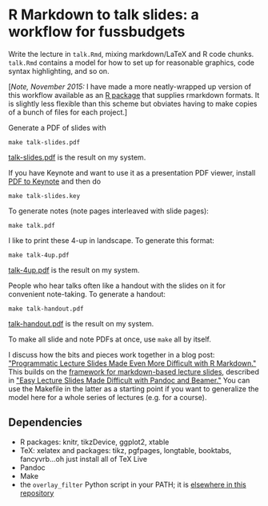 # R Markdown to talk slides: a workflow for fussbudgets

Write the lecture in `talk.Rmd`, mixing markdown/LaTeX and R code chunks. `talk.Rmd` contains a model for how to set up for reasonable graphics, code syntax highlighting, and so on.

[*Note, November 2015:* I have made a more neatly-wrapped up version of this workflow available as an [R package](http://github.com/agoldst/scuro) that supplies rmarkdown formats. It is slightly less flexible than this scheme but obviates having to make copies of a bunch of files for each project.]

Generate a PDF of slides with

```Make
make talk-slides.pdf
```

[talk-slides.pdf](talk-slides.pdf) is the result on my system.

If you have Keynote and want to use it as a presentation PDF viewer, install [PDF to Keynote](http://www.cs.hmc.edu/~oneill/freesoftware/pdftokeynote.html) and then do

```Make
make talk-slides.key
```

To generate notes (note pages interleaved with slide pages):

```Make
make talk.pdf
```

I like to print these 4-up in landscape. To generate this format:

```Make
make talk-4up.pdf
```

[talk-4up.pdf](talk-4up.pdf) is the result on my system.

People who hear talks often like a handout with the slides on it for convenient note-taking. To generate a handout:

```Make
make talk-handout.pdf
```

[talk-handout.pdf](talk-handout.pdf) is the result on my system.

To make all slide and note PDFs at once, use `make` all by itself. 

I discuss how the bits and pieces work together in a blog post: ["Programmatic Lecture Slides Made Even More Difficult with R Markdown."](http://andrewgoldstone.com/blog/2015/05/27/rmd-slides) This builds on the [framework for markdown-based lecture slides](../lecture-slides), described in ["Easy Lecture Slides Made Difficult with Pandoc and Beamer."](http://andrewgoldstone.com/blog/2014/12/24/slides/) You can use the Makefile in the latter as a starting point if you want to generalize the model here for a whole series of lectures (e.g. for a course).

## Dependencies

- R packages: knitr, tikzDevice, ggplot2, xtable
- TeX: xelatex and packages: tikz, pgfpages, longtable, booktabs, fancyvrb...oh just install all of TeX Live
- Pandoc
- Make
- the `overlay_filter` Python script in your PATH; it is [elsewhere in this repository](https://github.com/agoldst/tex/blob/master/bin/overlay_filter)
